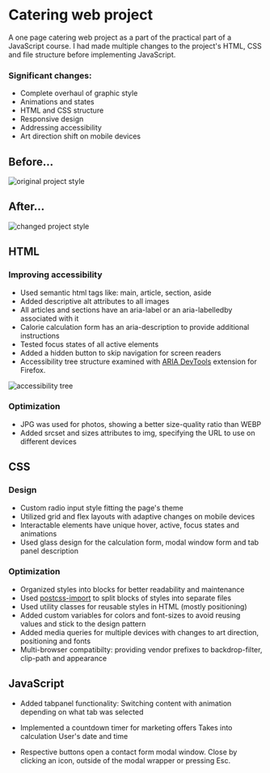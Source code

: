 # Catering web project

A one page catering web project as a part of the practical part of a JavaScript course.
I had made multiple changes to the project's HTML, CSS and file structure before implementing JavaScript.

### Significant changes:

- Complete overhaul of graphic style
- Animations and states
- HTML and CSS structure
- Responsive design
- Addressing accessibility
- Art direction shift on mobile devices

## Before...

![original project style](https://drive.google.com/uc?id=12v0zTEXCeI-BVCOQp7G4QuYmwp_sZYwK)

## After...

![changed project style](https://drive.google.com/uc?id=1NCsHU3nF4PtX2a8gmB5PMaHP2FC-F3CC)

## HTML

### Improving accessibility

- Used semantic html tags like: main, article, section, aside
- Added descriptive alt attributes to all images
- All articles and sections have an aria-label or an aria-labelledby associated with it
- Calorie calculation form has an aria-description to provide additional instructions
- Tested focus states of all active elements
- Added a hidden button to skip navigation for screen readers
- Accessibility tree structure examined with [ARIA DevTools](https://addons.mozilla.org/en-US/firefox/addon/aria-devtools/) extension for Firefox.

![accessibility tree](https://drive.google.com/uc?id=1v3a5M5-JXdztVoC-H1-esCSQm4VF1rLA)

### Optimization

- JPG was used for photos, showing a better size-quality ratio than WEBP
- Added srcset and sizes attributes to img, specifying the URL to use on different devices

## CSS

### Design

- Custom radio input style fitting the page's theme
- Utilized grid and flex layouts with adaptive changes on mobile devices
- Interactable elements have unique hover, active, focus states and animations
- Used glass design for the calculation form, modal window form and tab panel description

### Optimization

- Organized styles into blocks for better readability and maintenance
- Used [postcss-import](https://github.com/postcss/postcss-import) to split blocks of styles into separate files  
- Used utility classes for reusable styles in HTML (mostly positioning)
- Added custom variables for colors and font-sizes to avoid reusing values and stick to the design pattern
- Added media queries for multiple devices with changes to art direction, positioning and fonts
- Multi-browser compatibilty: providing vendor prefixes to backdrop-filter, clip-path and appearance

## JavaScript

- Added tabpanel functionality: 
Switching content with animation depending on what tab was selected

- Implemented a countdown timer for marketing offers
Takes into calculation User's date and time

- Respective buttons open a contact form modal window.
Close by clicking an icon, outside of the modal wrapper or pressing Esc.